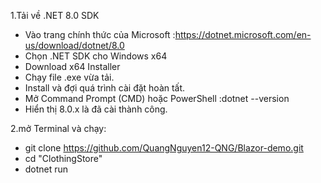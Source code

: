 1.Tải về .NET 8.0 SDK
- Vào trang chính thức của Microsoft :https://dotnet.microsoft.com/en-us/download/dotnet/8.0
- Chọn .NET SDK cho Windows x64
- Download x64 Installer
- Chạy file .exe vừa tải.
- Install và đợi quá trình cài đặt hoàn tất.
- Mở Command Prompt (CMD) hoặc PowerShell :dotnet --version
- Hiển thị 8.0.x là đã cài thành công.

2.mở Terminal và chạy:
- git clone https://github.com/QuangNguyen12-QNG/Blazor-demo.git
- cd "ClothingStore"
- dotnet run 
